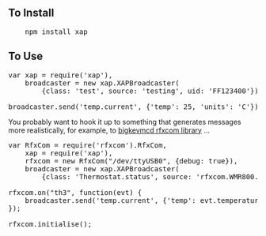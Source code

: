 To Install
----------

<pre>
    npm install xap
</pre>

To Use
------

<pre>
var xap = require('xap'),
    broadcaster = new xap.XAPBroadcaster(
        {class: 'test', source: 'testing', uid: 'FF123400'});

broadcaster.send('temp.current', {'temp': 25, 'units': 'C'});
</pre>

You probably want to hook it up to something that generates messages more realistically, 
for example, to [bigkevmcd rfxcom library](https://github.com/bigkevmcd/node-rfxcom) ...

<pre>
var RfxCom = require('rfxcom').RfxCom,
    xap = require('xap'),
    rfxcom = new RfxCom("/dev/ttyUSB0", {debug: true}),
    broadcaster = new xap.XAPBroadcaster(
        {class: 'Thermostat.status', source: 'rfxcom.WMR800.external', uid: 'FF123400'});

rfxcom.on("th3", function(evt) {
    broadcaster.send('temp.current', {'temp': evt.temperature, 'units': 'C'});
});

rfxcom.initialise();
</pre>
